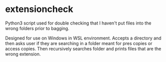 # extensioncheck
 
 Python3 script used for double checking that I haven't put files into the wrong folders prior to bagging.
 
 Designed for use on Windows in WSL environment. Accepts a directory and then asks user if they are searching in a folder meant for pres copies or access copies. Then recursively searches folder and prints files that are the wrong extension.
